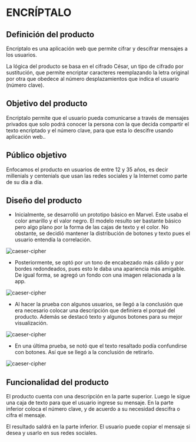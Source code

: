# ENCRÍPTALO

## Definición del producto

Encríptalo es una aplicación web que permite cifrar y descifrar mensajes a los usuarios. 

La lógica del producto se basa en el cifrado César, un tipo de cifrado por sustitución, 
que permite encriptar caracteres reemplazando la letra original por otra que obedece al 
número desplazamientos que indica el usuario (número clave). 


## Objetivo del producto

Encríptalo permite que el usuario pueda comunicarse a través de mensajes privados que 
solo podrá conocer la persona con la que decida compartir el texto encriptado y el número
clave, para que esta lo descifre usando aplicación web..

## Público objetivo

Enfocamos el producto en usuarios de entre 12 y 35 años, es decir millenials 
y centenials que usan las redes sociales y la Internet como parte de su día a día.

## Diseño del producto

* Inicialmente, se desarrolló un prototipo básico en Marvel. Este usaba el color amarillo 
y el valor negro. El modelo resulto ser bastante básico pero algo plano por la forma de
 las cajas de texto y el color. No obstante, se decidió mantener la distribución de botones
  y texto pues el usuario entendía la correlación.
  
![caeser-cipher](https://imageshack.com/a/img922/1653/nidid9.png)

* Posteriormente, se optó por un tono de encabezado más cálido y por  bordes redondeados,
 pues esto le daba una apariencia más amigable. De igual forma, se agregó un fondo con una
imagen relacionada a la app.

![caeser-cipher](https://imagizer.imageshack.com/v2/1055x583q90/921/6CIur7.png)

* Al hacer la prueba con algunos usuarios, se llegó a la conclusión que era necesario colocar 
una descripción que definiera el porqué del producto. Además se destacó texto y algunos botones para
su mejor visualización.

![caeser-cipher](https://imageshack.com/a/img924/4268/lEZEVS.png)

* En una última prueba, se notó que el texto resaltado podía confundirse con botones. Así que se llegó a la conclusión de retirarlo.

![caeser-cipher](https://imageshack.com/a/img922/4246/4akOD4.png)

## Funcionalidad del producto

El producto cuenta con una descripción en la parte superior. Luego le sigue una caja de 
texto para que el usuario ingrese su mensaje. En la parte inferior coloca el número clave, 
y de acuerdo a su necesidad descifra o cifra  el mensaje.

El resultado saldrá en la parte inferior. El usuario puede copiar el mensaje si desea y usarlo
en sus redes sociales. 
